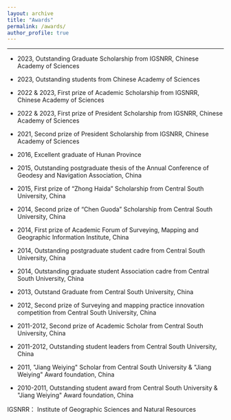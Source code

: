 ```yaml
---
layout: archive
title: "Awards"
permalink: /awards/
author_profile: true
---
```


--------------------------------------------------


* 2023, Outstanding Graduate Scholarship from IGSNRR, Chinese Academy of Sciences

* 2023, Outstanding students from Chinese Academy of Sciences

* 2022 & 2023, First prize of Academic Scholarship from IGSNRR, Chinese Academy of Sciences

* 2022 & 2023, First prize of President Scholarship from IGSNRR, Chinese Academy of Sciences

* 2021, Second prize of President Scholarship from IGSNRR, Chinese Academy of Sciences

* 2016, Excellent graduate of Hunan Province

* 2015, Outstanding postgraduate thesis of the Annual Conference of Geodesy and Navigation Association, China

* 2015, First prize of “Zhong Haida” Scholarship from Central South University, China

* 2014, Second prize of “Chen Guoda” Scholarship from Central South University, China

* 2014, First prize of Academic Forum of Surveying, Mapping and Geographic Information Institute, China

* 2014, Outstanding postgraduate student cadre from Central South University, China

* 2014, Outstanding graduate student Association cadre from Central South University, China

* 2013, Outstand Graduate from Central South University, China

* 2012, Second prize of Surveying and mapping practice innovation competition from Central South University, China

* 2011-2012, Second prize of Academic Scholar from Central South University, China

* 2011-2012, Outstanding student leaders from Central South University, China

* 2011, "Jiang Weiying" Scholar from Central South University & "Jiang Weiying" Award foundation, China

* 2010-2011, Outstanding student award from Central South University & "Jiang Weiying" Award foundation, China

IGSNRR： Institute of Geographic Sciences and Natural Resources

